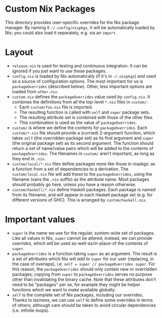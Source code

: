 # Custom Nix Packages #

This directory provides user-specific overrides for the Nix package manager. By
naming it `~/.config/nixpkgs`, it will be automatically loaded by Nix; you could
also load it separately, e.g. via an `import`.

# Layout #

 - `release.nix` is used for testing and continuous integration. It can be
   ignored if you just want to *use* these packages.
 - `config.nix` is loaded by Nix automatically (if it's in `~/.nixpkgs`) and
   used as a source of configuration options. The most important for us is
   `packageOverrides` (described below). Other, less important options are
   loaded from `other.nix`.
 - `custom.nix` defines the `packageOverrides` value used by `config.nix`. It
   combines the definitions from all the top-level `*.nix` files in `custom/`:
    - Each `custom/foo.nix` file is imported.
    - The resulting function is called with `self` and `super` package sets.
    - The resulting attribute set is combined with those of the other files.
    - This combination is used as the value of `packageOverrides`.
 - `custom/` is where we define the contents for `packageOverrides`. Each
   `custom/*.nix` file should provide a (curried) 2-argument function, which
   takes `self` (the overridden package set) as its first argument and `super`
   (the original package set) as its second argument. The function should return
   a set of name/value pairs which will be added to the contents of
   `packageOverrides`. The filenames in `custom/` aren't important, as long as
   they end in `.nix`.
 - `custom/local/*.nix` files define packages more like those in nixpkgs: as a
   function from a set of dependencies to a derivation. The `custom/local.nix`
   file will add these to the `packageOverrides`, using the filename (sans the
   `.nix` suffix) as the attribute name. Most packages should probably go here,
   unless you have a reason otherwise.
 - `custom/haskell/*.nix` define Haskell packages. Each package is named from
   its filename, and will appear in each Haskell package set (e.g. for different
   versions of GHC). This is arranged by `custom/haskell.nix`.

# Important values #

 - `super` is the name we use for the regular, system-wide set of packages. Like
   all values in Nix, `super` cannot be altered; instead, we can provide
   *overrides*, which will be used as-well-as/in-place-of the contents of
   `super`.
 - `packageOverrides` is a function taking `super` as an argument. The result is
   a set of attributes which Nix will *add to* `super` for our user (replacing,
   in the case of overlaps), i.e. `self = super // packageOverrides super`. For
   this reason, the `packageOverrides` should only contain new or overridden
   packages; copying from `super` to `packageOverrides` serves no purpose other
   than invalidating the binary cache. Note that these attributes don't need to
   be "packages" per se, for example they might be helper functions which we
   want to make available globally.
 - `self` is the complete set of Nix packages, including our overrides. Thanks
   to laziness, we can use `self` to define some overrides in terms of others;
   although care should be taken to avoid circular dependencies (i.e. infinite
   loops).
